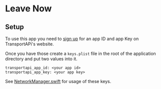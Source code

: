 #  Leave Now

## Setup

To use this app you need to 
[sign up](https://developer.transportapi.com/signup)
 for an app ID and app Key on TransportAPi's website.
 
 Once you have those create a `keys.plist` file in the root of the application directory
 and put two values into it.
 
 ```
 transportapi_app_id: <your app id>
 transportapi_app_key: <your app key>
 ```

See [NetworkManager.swift](file://Leave%20Now/Models/NetworkManager.swift) for usage of these keys.
